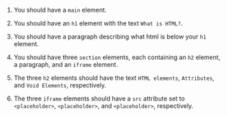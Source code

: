 1. You should have a `main` element.

1. You should have an `h1` element with the text `What is HTML?`.

1. You should have a paragraph describing what html is below your `h1` element.

1. You should have three `section` elements, each containing an `h2` element, a paragraph, and an `iframe` element.

1. The three `h2` elements should have the text `HTML elements`, `Attributes`, and `Void Elements`, respectively.

1. The three `iframe` elements should have a `src` attribute set to `<placeholder>`, `<placeholder>`, and `<placeholder>`, respectively.